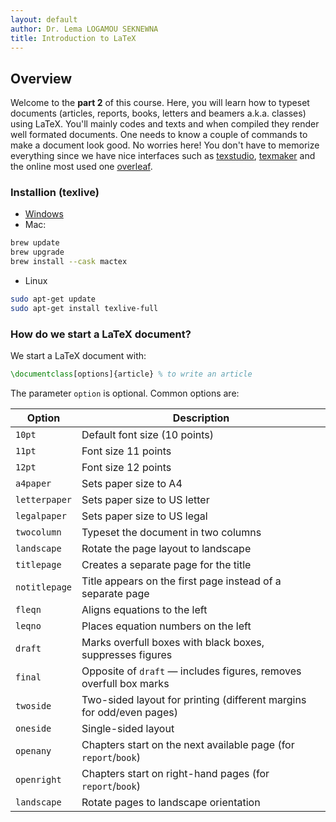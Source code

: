 ```yaml
---
layout: default
author: Dr. Lema LOGAMOU SEKNEWNA
title: Introduction to LaTeX
---
```



## Overview

Welcome to the **part 2** of this course. Here, you will learn how to typeset documents (articles, reports, books, letters and beamers a.k.a. classes) using LaTeX. You'll mainly codes and texts and when compiled they render well formated documents. One needs to know a couple of commands to make a document look good. No worries here! You don't have to memorize everything since we have nice interfaces such as [texstudio](https://www.texstudio.org/), [texmaker](https://www.xm1math.net/texmaker/download.html) and the online most used one [overleaf](https://overleaf.com).


### Installion (texlive)

* [Windows](https://mirror.ctan.org/systems/texlive/tlnet/install-tl-windows.exe)
* Mac: 
```bash
brew update
brew upgrade
brew install --cask mactex
```
* Linux
```bash
sudo apt-get update
sudo apt-get install texlive-full
```

### How do we start a LaTeX document?

We start a LaTeX document with:

```latex
\documentclass[options]{article} % to write an article
```

The parameter `option` is optional. Common options are:

| Option       | Description                                                                 |
|--------------|-----------------------------------------------------------------------------|
| `10pt`       | Default font size (10 points)                                               |
| `11pt`       | Font size 11 points                                                         |
| `12pt`       | Font size 12 points                                                         |
| `a4paper`    | Sets paper size to A4                                                       |
| `letterpaper`| Sets paper size to US letter                                                |
| `legalpaper` | Sets paper size to US legal                                                 |
| `twocolumn`  | Typeset the document in two columns                                         |
| `landscape`  | Rotate the page layout to landscape                                         |
| `titlepage`  | Creates a separate page for the title                                       |
| `notitlepage`| Title appears on the first page instead of a separate page                  |
| `fleqn`      | Aligns equations to the left                                               |
| `leqno`      | Places equation numbers on the left                                         |
| `draft`      | Marks overfull boxes with black boxes, suppresses figures                   |
| `final`      | Opposite of `draft` — includes figures, removes overfull box marks          |
| `twoside`    | Two-sided layout for printing (different margins for odd/even pages)       |
| `oneside`    | Single-sided layout                                                         |
| `openany`    | Chapters start on the next available page (for `report`/`book`)            |
| `openright`  | Chapters start on right-hand pages (for `report`/`book`)                   |
| `landscape`  | Rotate pages to landscape orientation                                       |

